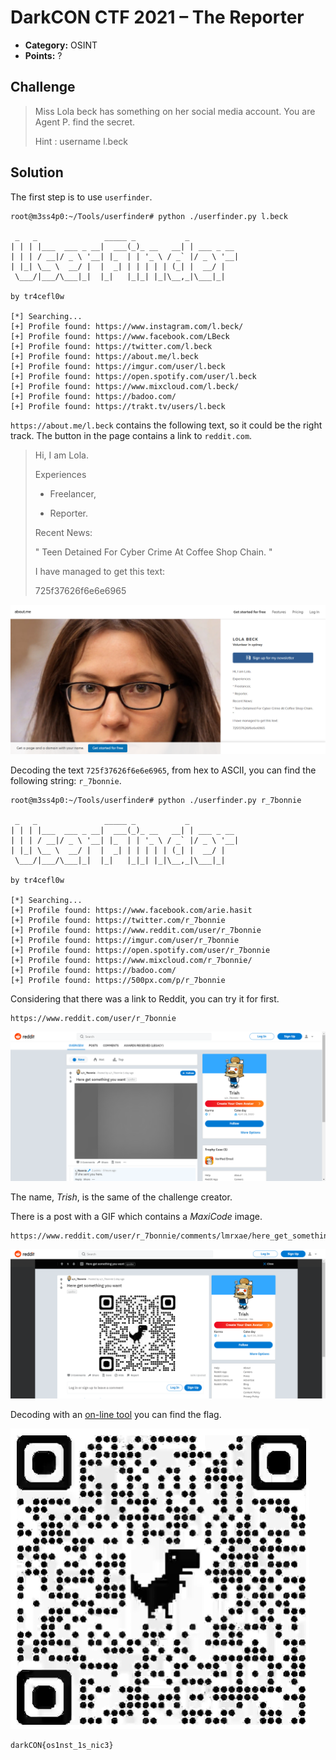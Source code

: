 # DarkCON CTF 2021 – The Reporter

* **Category:** OSINT
* **Points:** ?

## Challenge

> Miss Lola beck has something on her social media account. You are Agent P. find the secret.
> 
> Hint : username l.beck

## Solution

The first step is to use `userfinder`.

```
root@m3ss4p0:~/Tools/userfinder# python ./userfinder.py l.beck

 _   _               _____ _           _
| | | |___  ___ _ __|  ___(_)_ __   __| | ___ _ __
| | | / __|/ _ \ '__| |_  | | '_ \ / _` |/ _ \ '__|
| |_| \__ \  __/ |  |  _| | | | | | (_| |  __/ |
 \___/|___/\___|_|  |_|   |_|_| |_|\__,_|\___|_|

by tr4cefl0w

[*] Searching...
[+] Profile found: https://www.instagram.com/l.beck/
[+] Profile found: https://www.facebook.com/LBeck
[+] Profile found: https://twitter.com/l.beck
[+] Profile found: https://about.me/l.beck
[+] Profile found: https://imgur.com/user/l.beck
[+] Profile found: https://open.spotify.com/user/l.beck
[+] Profile found: https://www.mixcloud.com/l.beck/
[+] Profile found: https://badoo.com/
[+] Profile found: https://trakt.tv/users/l.beck
```

`https://about.me/l.beck` contains the following text, so it could be the right track. The button in the page contains a link to `reddit.com`.

> Hi, I am Lola.
> 
> Experiences
> 
> * Freelancer,
> 
> * Reporter.
> 
> Recent News:
> 
> " Teen Detained For Cyber Crime At Coffee Shop Chain. "
> 
> I have managed to get this text:
> 
> 725f37626f6e6e6965

![about.me-l.beck.png](about.me-l.beck.png)

Decoding the text `725f37626f6e6e6965`, from hex to ASCII, you can find the following string: `r_7bonnie`.

```
root@m3ss4p0:~/Tools/userfinder# python ./userfinder.py r_7bonnie

 _   _               _____ _           _
| | | |___  ___ _ __|  ___(_)_ __   __| | ___ _ __
| | | / __|/ _ \ '__| |_  | | '_ \ / _` |/ _ \ '__|
| |_| \__ \  __/ |  |  _| | | | | | (_| |  __/ |
 \___/|___/\___|_|  |_|   |_|_| |_|\__,_|\___|_|

by tr4cefl0w

[*] Searching...
[+] Profile found: https://www.facebook.com/arie.hasit
[+] Profile found: https://twitter.com/r_7bonnie
[+] Profile found: https://www.reddit.com/user/r_7bonnie
[+] Profile found: https://imgur.com/user/r_7bonnie
[+] Profile found: https://open.spotify.com/user/r_7bonnie
[+] Profile found: https://www.mixcloud.com/r_7bonnie/
[+] Profile found: https://badoo.com/
[+] Profile found: https://500px.com/p/r_7bonnie
```

Considering that there was a link to Reddit, you can try it for first.

```
https://www.reddit.com/user/r_7bonnie
```

![reddit-r_7bonnie.png](reddit-r_7bonnie.png)

The name, *Trish*, is the same of the challenge creator.

There is a post with a GIF which contains a *MaxiCode* image.

```
https://www.reddit.com/user/r_7bonnie/comments/lmrxae/here_get_something_you_want/
```

![reddit.com-post.png](reddit.com-post.png)

Decoding with an [on-line tool](https://zxing.org/w/decode.jspx) you can find the flag.

![maxicode.png](maxicode.png)

```
darkCON{os1nst_1s_nic3}
```